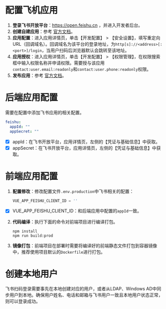 # 配置飞机应用
1. **登录飞书开放平台**：https://open.feishu.cn ，并进入开发者后台。
2. **创建自建应用**：参考 [官方文档](https://open.feishu.cn/document/home/introduction-to-custom-app-development/self-built-application-development-process#a0a7f6b0 "官方文档")。
3. **应用配置**：进入应用详情页，单击【开发配置】 > 【安全设置】，填写重定向 URL（回调域名）。回调域名为该平台的登录地址，为`http[s]://<address>[:<port>]/login`，当用户扫码后浏览器默认会跳转至该地址。
4. **应用授权**：进入应用详情页，单击【开发配置】 > 【权限管理】，在权限搜索框中输入权限名称并申请权限。需要授与该应用`contact:user.email:readonly`和`contact:user.phone:readonly`权限。
5. **发布应用**：参考 [官方文档](https://open.feishu.cn/document/home/introduction-to-custom-app-development/self-built-application-development-process#baf09c7d "官方文档")。
# 后端应用配置
需要在配置中添加飞书应用的相关配置。
```yaml
feishu:
  appId: ""
  appSecret: ""
```
* [x] appId：在飞书开放平台，应用详情页，左侧的【凭证与基础信息】中获取。
* [x] appSecret：在飞书开放平台，应用详情页，左侧的【凭证与基础信息】中获取。
# 前端应用配置
1. **配置修改**：修改配置文件`.env.production`中飞书相关的配置：
    ```js
    VUE_APP_FEISHU_CLIENT_ID = ''
    ```
* [x] VUE_APP_FEISHU_CLIENT_ID：和后端应用中配置的`appId`一致。
2. **代码编译**：执行下面的命令对前端项目进行编译打包。
    ```shell
    npm install
    npm run build:prod
    ```
3. **镜像打包**：前端项目在部署时需要将编译好的前端静态文件打包到容器镜像中，推荐使用项目默认的`Dockerfile`进行打包。
# 创建本地用户
飞书扫码登录需要事先在本地创建对应的用户，或者从LDAP、Windows AD中同步用户到本地。确保用户姓名、电话和邮箱与飞书用户一致且本地用户状态正常，则可以登录成功。